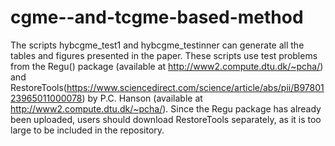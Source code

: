 # cgme--and-tcgme-based-method
The scripts hybcgme_test1 and hybcgme_testinner can generate all the tables and figures presented in the paper.
These scripts use test problems from the Regu() package (available at http://www2.compute.dtu.dk/~pcha/) and RestoreTools(https://www.sciencedirect.com/science/article/abs/pii/B9780123965011000078) by P.C. Hanson (available at http://www2.compute.dtu.dk/~pcha/).
Since the Regu package has already been uploaded, users should download RestoreTools separately, as it is too large to be included in the repository.

